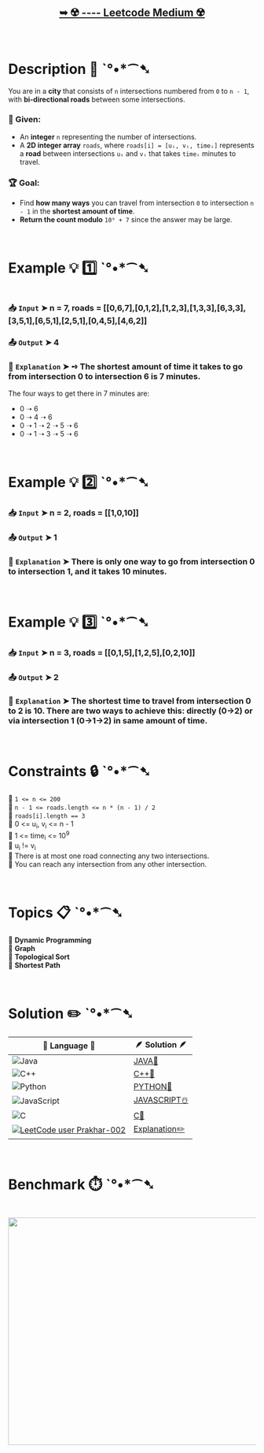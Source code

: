 # 

</br>

<h2 align="center"> 

<a href=""><strong>➥ ☢️ ---- Leetcode Medium ☢️ </strong></a>
</h2>

</br>

# Description 📜 ˋ°•*⁀➷

You are in a **city** that consists of `n` intersections numbered from `0` to `n - 1`, with **bi-directional roads** between some intersections.

### 🔹 Given:
- An **integer** `n` representing the number of intersections.
- A **2D integer array** `roads`, where `roads[i] = [uᵢ, vᵢ, timeᵢ]` represents a **road** between intersections `uᵢ` and `vᵢ` that takes `timeᵢ` minutes to travel.

### 🏆 Goal:
- Find **how many ways** you can travel from intersection `0` to intersection `n - 1` in the **shortest amount of time**.
- **Return the count modulo** `10⁹ + 7` since the answer may be large.

</br>

# Example 💡 1️⃣ ˋ°•*⁀➷

<img src="" width="" height=""/>

  ### 📥 `Input`  ➤ n = 7, roads = [[0,6,7],[0,1,2],[1,2,3],[1,3,3],[6,3,3],[3,5,1],[6,5,1],[2,5,1],[0,4,5],[4,6,2]]

  ### 📤 `Output`  ➤ 4

  ### 🔦 `Explanation`  ➤ ➺ The shortest amount of time it takes to go from intersection 0 to intersection 6 is 7 minutes.
The four ways to get there in 7 minutes are:
- 0 ➝ 6  
- 0 ➝ 4 ➝ 6  
- 0 ➝ 1 ➝ 2 ➝ 5 ➝ 6  
- 0 ➝ 1 ➝ 3 ➝ 5 ➝ 6  

</br>

# Example 💡 2️⃣ ˋ°•*⁀➷

  ### 📥 `Input` ➤ n = 2, roads = [[1,0,10]]

  ### 📤 `Output`  ➤ 1

  ### 🔦 `Explanation` ➤ There is only one way to go from intersection 0 to intersection 1, and it takes 10 minutes.

</br>

# Example 💡 3️⃣ ˋ°•*⁀➷

  ### 📥 `Input` ➤ n = 3, roads = [[0,1,5],[1,2,5],[0,2,10]]

  ### 📤 `Output`  ➤ 2

  ### 🔦 `Explanation`  ➤  The shortest time to travel from intersection 0 to 2 is 10.  There are two ways to achieve this: directly (0->2) or via intersection 1 (0->1->2) in same amount of time.

</br>

# Constraints 🔒 ˋ°•*⁀➷

🔹 `1 <= n <= 200` </br>
🔹 `n - 1 <= roads.length <= n * (n - 1) / 2` </br>
🔹 `roads[i].length == 3` </br>
🔹 0 <= u<sub>i</sub>, v<sub>i</sub> <= n - 1 </br>
🔹 1 <= time<sub>i</sub> <= 10<sup>9</sup> </br>
🔹 u<sub>i</sub> != v<sub>i</sub> </br>
🔹 There is at most one road connecting any two intersections. </br>
🔹 You can reach any intersection from any other intersection. </br>

</br>

# Topics 📋 ˋ°•*⁀➷

🔸 **Dynamic Programming**  </br>
🔸 **Graph**  </br>
🔸 **Topological Sort**  </br>
🔸 **Shortest Path**  </br>

</br>

# Solution ✏️ ˋ°•*⁀➷

| 📒 Language 📒  | 🪶 Solution 🪶 |
| ------------- | ------------- |
|  ![Java](https://img.shields.io/badge/java-%23ED8B00.svg?style=for-the-badge&logo=openjdk&logoColor=white)  | [JAVA🍁]() |
|  ![C++](https://img.shields.io/badge/c++-%2300599C.svg?style=for-the-badge&logo=c%2B%2B&logoColor=white)  | [C++🎲]()  |
|  ![Python](https://img.shields.io/badge/python-3670A0?style=for-the-badge&logo=python&logoColor=ffdd54)    | [PYTHON🍰]() |
| ![JavaScript](https://img.shields.io/badge/javascript-%23323330.svg?style=for-the-badge&logo=javascript&logoColor=%23F7DF1E)   | [JAVASCRIPT☃️]() |
|   ![C](https://img.shields.io/badge/c-%2300599C.svg?style=for-the-badge&logo=c&logoColor=white)   | [C💖]()  |
| [![LeetCode user Prakhar-002](https://img.shields.io/badge/dynamic/json?style=for-the-badge&labelColor=black&color=%23ffa116&label=Solved&query=solvedOverTotal&url=https%3A%2F%2Fleetcode-badge.vercel.app%2Fapi%2Fusers%2FPrakhar-002&logo=leetcode&logoColor=yellow)](https://leetcode.com/Prakhar-002/)  | [Explanation✏️]() |

</br>

# Benchmark ⏱️ ˋ°•*⁀➷

<h1  align="center" >

<img src ="" width = "700px" height="462px" />

</h1>
